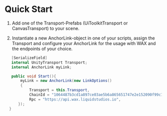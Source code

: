 # Quick Start

1. Add one of the Transport-Prefabs (UiToolkitTransport or CanvasTransport) to your scene.

2. Instantiate a new AnchorLink-object in one of your scripts, assign the Transport and configure your AnchorLink for the usage with WAX and the endpoints of your choice.

```csharp
   [SerializeField]
   internal UnityTransport Transport;
   internal AnchorLink myLink;

   public void Start(){
	   myLink = new AnchorLink(new LinkOptions()
	   {
		   Transport = this.Transport,
		   ChainId = "1064487b3cd1a897ce03ae5b6a865651747e2e152090f99c1d19d44e01aea5a4",
		   Rpc = "https://api.wax.liquidstudios.io",
	  });
  }
```
